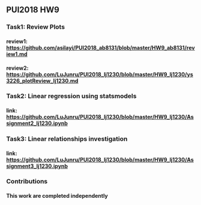 ## PUI2018 HW9

### Task1: Review Plots
#### review1: https://github.com/asilayi/PUI2018_ab8131/blob/master/HW9_ab8131/review1.md
#### review2: https://github.com/LuJunru/PUI2018_lj1230/blob/master/HW9_lj1230/ys3226_plotReview_lj1230.md
### Task2: Linear regression using statsmodels
#### link: https://github.com/LuJunru/PUI2018_lj1230/blob/master/HW9_lj1230/Assignment2_lj1230.ipynb
### Task3: Linear relationships investigation
#### link: https://github.com/LuJunru/PUI2018_lj1230/blob/master/HW9_lj1230/Assignment3_lj1230.ipynb
### Contributions
#### This work are completed independently
